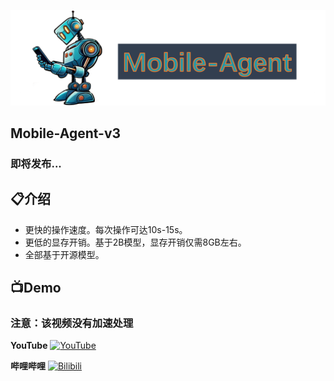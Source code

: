 ![](assets/logo.png?v=1&type=image)
## Mobile-Agent-v3
### 即将发布...
## 📋介绍
* 更快的操作速度。每次操作可达10s-15s。
* 更低的显存开销。基于2B模型，显存开销仅需8GB左右。
* 全部基于开源模型。
## 📺Demo
### 注意：该视频没有加速处理
**YouTube**
[![YouTube](https://img.youtube.com/vi/EMbIpzqJld0/0.jpg)](https://www.youtube.com/watch?v=EMbIpzqJld0)

**哔哩哔哩**
[![Bilibili](https://img.youtube.com/vi/EMbIpzqJld0/0.jpg)](https://www.bilibili.com/video/BV1pPvyekEsa/?share_source=copy_web&vd_source=47ffcd57083495a8965c8cdbe1a751ae)
